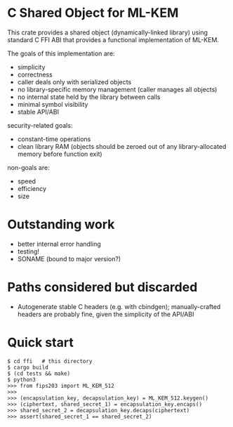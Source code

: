 # C Shared Object for ML-KEM

This crate provides a shared object (dynamically-linked library) using standard C FFI ABI that provides a functional implementation of ML-KEM.

The goals of this implementation are:

- simplicity
- correctness
- caller deals only with serialized objects
- no library-specific memory management (caller manages all objects)
- no internal state held by the library between calls
- minimal symbol visibility
- stable API/ABI

security-related goals:

- constant-time operations
- clean library RAM (objects should be zeroed out of any library-allocated memory before function exit)

non-goals are:

- speed
- efficiency
- size

# Outstanding work

- better internal error handling
- testing!
- SONAME (bound to major version?)

# Paths considered but discarded

- Autogenerate stable C headers (e.g. with cbindgen); manually-crafted headers are probably fine, given the simplicity of the API/ABI


# Quick start

~~~
$ cd ffi   # this directory
$ cargo build
$ (cd tests && make)
$ python3
>>> from fips203 import ML_KEM_512
>>> 
>>> (encapsulation_key, decapsulation_key) = ML_KEM_512.keygen()
>>> (ciphertext, shared_secret_1) = encapsulation_key.encaps()
>>> shared_secret_2 = decapsulation_key.decaps(ciphertext)
>>> assert(shared_secret_1 == shared_secret_2)
~~~